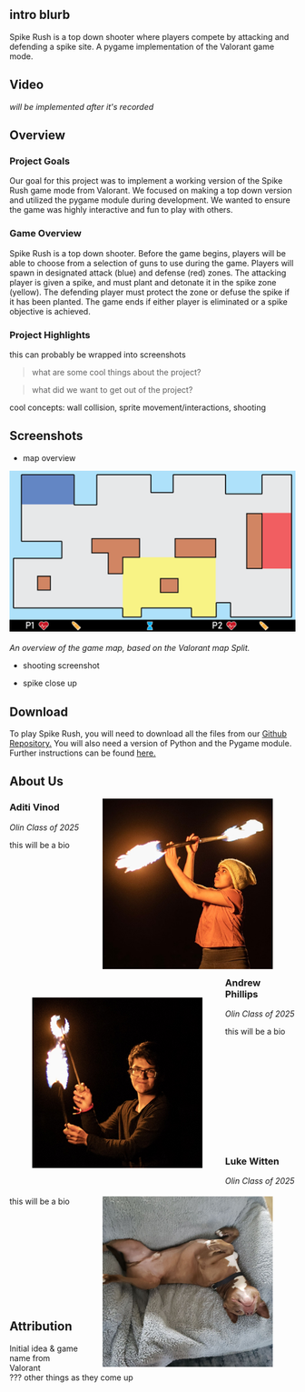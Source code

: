 ## intro blurb

Spike Rush is a top down shooter where players compete by attacking and defending a spike site. A pygame implementation of the Valorant game mode.

## Video

*will be implemented after it's recorded*

## Overview

### Project Goals

Our goal for this project was to implement a working version of the Spike Rush game mode from Valorant. We focused on making a top down version and utilized the pygame module during development. We wanted to ensure the game was highly interactive and fun to play with others.

### Game Overview

Spike Rush is a top down shooter. Before the game begins, players will be able to choose from a selection of guns to use during the game. Players will spawn in designated attack (blue) and defense (red) zones. The attacking player is given a spike, and must plant and detonate it in the spike zone (yellow). The defending player must protect the zone or defuse the spike if it has been planted. The game ends if either player is eliminated or a spike objective is achieved.

### Project Highlights

this can probably be wrapped into screenshots

>what are some cool things about the project?  

>what did we want to get out of the project? 

cool concepts: wall collision, sprite movement/interactions, shooting

## Screenshots

- map overview  

![map overview](website_images/map_overview.png)  <br><br>
*An overview of the game map, based on the Valorant map Split.*

- shooting screenshot

- spike close up

## Download

To play Spike Rush, you will need to download all the files from our 
[Github Repository.](https://github.com/olincollege/spike-rush) You will also
need a version of Python and the Pygame module. Further instructions can be
found [here.]()

## About Us


<img src="website_images/aditi.png" width ="300" height = "300" style="float:right;margin:0px 40px">

### Aditi Vinod
*Olin Class of 2025* <br>

this will be a bio <br><br><br><br><br><br><br><br><br><br>

<img src="website_images/andrew.jpg" width ="300" height = "300" style="float:left;margin:50px 40px"> <br><br>

### Andrew Phillips 
*Olin Class of 2025* <br>

this will be a bio <br><br><br><br><br><br><br><br><br><br><br><br>

<img src="website_images/luke.jpg" width ="300" height = "300" style="float:right;margin:0px 40px">

### Luke Witten
*Olin Class of 2025*  

this will be a bio <br><br><br><br><br><br><br><br><br><br><br>

## Attribution
Initial idea & game name from Valorant  
??? other things as they come up
